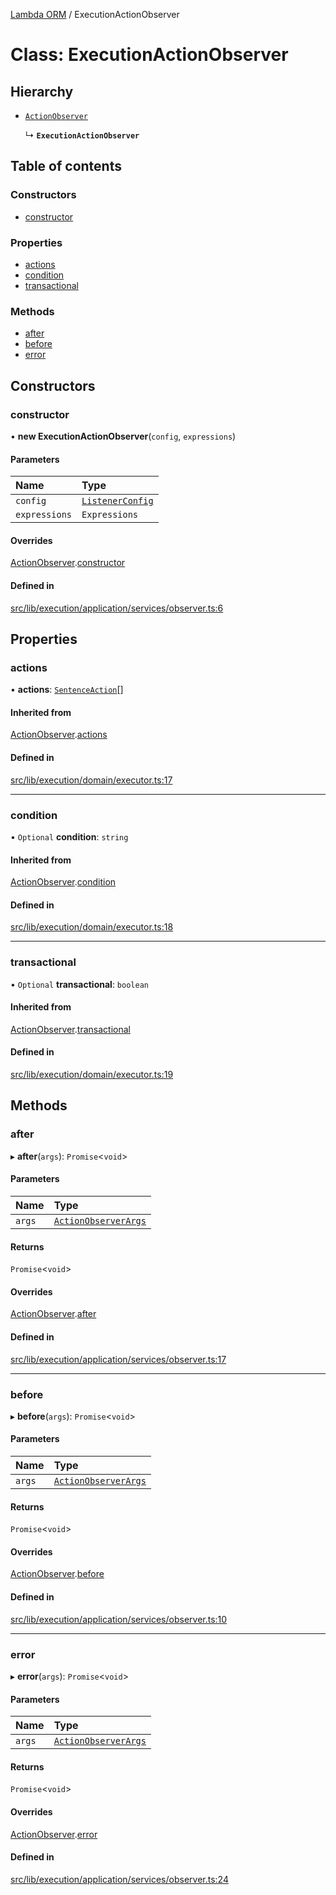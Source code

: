 [Lambda ORM](../README.md) / ExecutionActionObserver

# Class: ExecutionActionObserver

## Hierarchy

- [`ActionObserver`](ActionObserver.md)

  ↳ **`ExecutionActionObserver`**

## Table of contents

### Constructors

- [constructor](ExecutionActionObserver.md#constructor)

### Properties

- [actions](ExecutionActionObserver.md#actions)
- [condition](ExecutionActionObserver.md#condition)
- [transactional](ExecutionActionObserver.md#transactional)

### Methods

- [after](ExecutionActionObserver.md#after)
- [before](ExecutionActionObserver.md#before)
- [error](ExecutionActionObserver.md#error)

## Constructors

### constructor

• **new ExecutionActionObserver**(`config`, `expressions`)

#### Parameters

| Name | Type |
| :------ | :------ |
| `config` | [`ListenerConfig`](../interfaces/ListenerConfig.md) |
| `expressions` | `Expressions` |

#### Overrides

[ActionObserver](ActionObserver.md).[constructor](ActionObserver.md#constructor)

#### Defined in

[src/lib/execution/application/services/observer.ts:6](https://github.com/FlavioLionelRita/lambdaorm/blob/84e5f96e/src/lib/execution/application/services/observer.ts#L6)

## Properties

### actions

• **actions**: [`SentenceAction`](../enums/SentenceAction.md)[]

#### Inherited from

[ActionObserver](ActionObserver.md).[actions](ActionObserver.md#actions)

#### Defined in

[src/lib/execution/domain/executor.ts:17](https://github.com/FlavioLionelRita/lambdaorm/blob/84e5f96e/src/lib/execution/domain/executor.ts#L17)

___

### condition

• `Optional` **condition**: `string`

#### Inherited from

[ActionObserver](ActionObserver.md).[condition](ActionObserver.md#condition)

#### Defined in

[src/lib/execution/domain/executor.ts:18](https://github.com/FlavioLionelRita/lambdaorm/blob/84e5f96e/src/lib/execution/domain/executor.ts#L18)

___

### transactional

• `Optional` **transactional**: `boolean`

#### Inherited from

[ActionObserver](ActionObserver.md).[transactional](ActionObserver.md#transactional)

#### Defined in

[src/lib/execution/domain/executor.ts:19](https://github.com/FlavioLionelRita/lambdaorm/blob/84e5f96e/src/lib/execution/domain/executor.ts#L19)

## Methods

### after

▸ **after**(`args`): `Promise`<`void`\>

#### Parameters

| Name | Type |
| :------ | :------ |
| `args` | [`ActionObserverArgs`](../interfaces/ActionObserverArgs.md) |

#### Returns

`Promise`<`void`\>

#### Overrides

[ActionObserver](ActionObserver.md).[after](ActionObserver.md#after)

#### Defined in

[src/lib/execution/application/services/observer.ts:17](https://github.com/FlavioLionelRita/lambdaorm/blob/84e5f96e/src/lib/execution/application/services/observer.ts#L17)

___

### before

▸ **before**(`args`): `Promise`<`void`\>

#### Parameters

| Name | Type |
| :------ | :------ |
| `args` | [`ActionObserverArgs`](../interfaces/ActionObserverArgs.md) |

#### Returns

`Promise`<`void`\>

#### Overrides

[ActionObserver](ActionObserver.md).[before](ActionObserver.md#before)

#### Defined in

[src/lib/execution/application/services/observer.ts:10](https://github.com/FlavioLionelRita/lambdaorm/blob/84e5f96e/src/lib/execution/application/services/observer.ts#L10)

___

### error

▸ **error**(`args`): `Promise`<`void`\>

#### Parameters

| Name | Type |
| :------ | :------ |
| `args` | [`ActionObserverArgs`](../interfaces/ActionObserverArgs.md) |

#### Returns

`Promise`<`void`\>

#### Overrides

[ActionObserver](ActionObserver.md).[error](ActionObserver.md#error)

#### Defined in

[src/lib/execution/application/services/observer.ts:24](https://github.com/FlavioLionelRita/lambdaorm/blob/84e5f96e/src/lib/execution/application/services/observer.ts#L24)
